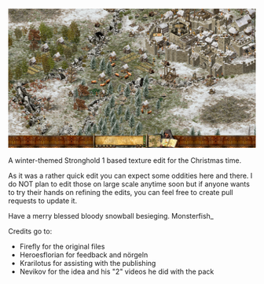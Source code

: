 ![ConqueringChristmas](https://raw.githubusercontent.com/Monsterfisch/ConqueringChristmas_-Stronghold1_textures-with-snow-/refs/heads/main/image.jpg)

A winter-themed Stronghold 1 based texture edit for the Christmas time.

As it was a rather quick edit you can expect some oddities here and there. I do NOT plan to edit those on large scale anytime soon but if anyone wants to try their hands on refining the edits, you can feel free to create pull requests to update it.

Have a merry blessed bloody snowball besieging.
Monsterfish_

Credits go to:
- Firefly for the original files
- Heroesflorian for feedback and nörgeln
- Krarilotus for assisting with the publishing
- Nevikov for the idea and his "2" videos he did with the pack